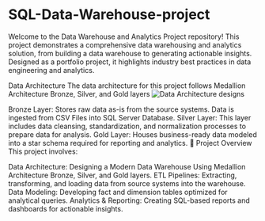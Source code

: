 # SQL-Data-Warehouse-project
Welcome to the Data Warehouse and Analytics Project repository! 
This project demonstrates a comprehensive data warehousing and analytics solution, from building a data warehouse to generating actionable insights. Designed as a portfolio project, it highlights industry best practices in data engineering and analytics.

Data Architecture
The data architecture for this project follows Medallion Architecture Bronze, Silver, and Gold layers
![Data Architecture designs](https://github.com/user-attachments/assets/90033150-4a57-4597-8a1f-4a3c98c4c29d)


Bronze Layer: Stores raw data as-is from the source systems. Data is ingested from CSV Files into SQL Server Database.
Silver Layer: This layer includes data cleansing, standardization, and normalization processes to prepare data for analysis.
Gold Layer: Houses business-ready data modeled into a star schema required for reporting and analytics.
📖 Project Overview
This project involves:

Data Architecture: Designing a Modern Data Warehouse Using Medallion Architecture Bronze, Silver, and Gold layers.
ETL Pipelines: Extracting, transforming, and loading data from source systems into the warehouse.
Data Modeling: Developing fact and dimension tables optimized for analytical queries.
Analytics & Reporting: Creating SQL-based reports and dashboards for actionable insights.

